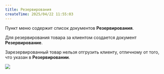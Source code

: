 ```yaml
---
title: Резервирования
createTime: 2025/04/22 11:55:03
---
```

Пункт меню содержит список документов **Резервирования**.

Для резервирования товара за клиентом создается документ **Резервирование**.

Зарезервированный товар нельзя отгрузить клиенту, отличному от того, что указан в **Резервировании**.

![](Aspose.Words.83ab1c44-6b28-430a-a5f2-4d9e6ba1abd4.303.png)